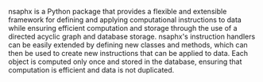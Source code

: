 nsaphx is a Python package that provides a flexible and extensible framework for defining and applying computational instructions to data while ensuring efficient computation and storage through the use of a directed acyclic graph and database storage. nsaphx's instruction handlers can be easily extended by defining new classes and methods, which can then be used to create new instructions that can be applied to data. Each object is computed only once and stored in the database, ensuring that computation is efficient and data is not duplicated. 
